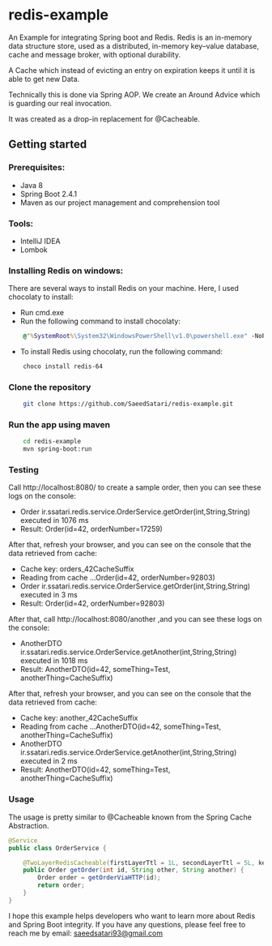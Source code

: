 # redis-example

An Example for integrating Spring boot and Redis. Redis is an in-memory data structure store, used as a distributed, in-memory key–value database, cache and message broker, with optional durability.

A Cache which instead of evicting an entry on expiration keeps it until it is able to get new Data.

Technically this is done via Spring AOP.
We create an Around Advice which is guarding our real invocation.

It was created as a drop-in replacement for @Cacheable.

## Getting started

### Prerequisites:

- Java 8
- Spring Boot 2.4.1
- Maven as our project management and comprehension tool

### Tools:

- IntelliJ IDEA
- Lombok 

### Installing Redis on windows:

There are several ways to install Redis on your machine. Here, I used chocolaty to install:

- Run cmd.exe
- Run the following command to install chocolaty:

```cmd
    @"%SystemRoot%\System32\WindowsPowerShell\v1.0\powershell.exe" -NoProfile -InputFormat None -ExecutionPolicy Bypass -Command "[System.Net.ServicePointManager]::SecurityProtocol = 3072; iex ((New-Object System.Net.WebClient).DownloadString('https://chocolatey.org/install.ps1'))" && SET "PATH=%PATH%;%ALLUSERSPROFILE%\chocolatey\bin"
```

- To install Redis using chocolaty, run the following command:

```bash
    choco install redis-64
```

### Clone the repository

```bash
    git clone https://github.com/SaeedSatari/redis-example.git
```

### Run the app using maven

```bash
    cd redis-example
    mvn spring-boot:run
```

### Testing

Call http://localhost:8080/ to create a sample order, then you can see these logs on the console:

- Order ir.ssatari.redis.service.OrderService.getOrder(int,String,String) executed in 1076 ms
- Result: Order(id=42, orderNumber=17259)

After that, refresh your browser, and you can see on the console that the data retrieved from cache:
- Cache key: orders_42CacheSuffix
- Reading from cache ...Order(id=42, orderNumber=92803)
- Order ir.ssatari.redis.service.OrderService.getOrder(int,String,String) executed in 3 ms
- Result: Order(id=42, orderNumber=92803)

After that, call http://localhost:8080/another ,and you can see these logs on the console:

- AnotherDTO ir.ssatari.redis.service.OrderService.getAnother(int,String,String) executed in 1018 ms
- Result: AnotherDTO(id=42, someThing=Test, anotherThing=CacheSuffix)

After that, refresh your browser, and you can see on the console that the data retrieved from cache:

- Cache key: another_42CacheSuffix
- Reading from cache ...AnotherDTO(id=42, someThing=Test, anotherThing=CacheSuffix)
- AnotherDTO ir.ssatari.redis.service.OrderService.getAnother(int,String,String) executed in 2 ms
- Result: AnotherDTO(id=42, someThing=Test, anotherThing=CacheSuffix)

### Usage

The usage is pretty similar to @Cacheable known from the Spring Cache Abstraction.

```java
@Service
public class OrderService {

    @TwoLayerRedisCacheable(firstLayerTtl = 1L, secondLayerTtl = 5L, key = "'orders_'.concat(#id).concat(#another)")
    public Order getOrder(int id, String other, String another) {
        Order order = getOrderViaHTTP(id);
        return order;
    }
}
```

I hope this example helps developers who want to learn more about Redis and Spring Boot integrity.
If you have any questions, please feel free to reach me by email: saeedsatari93@gmail.com 
